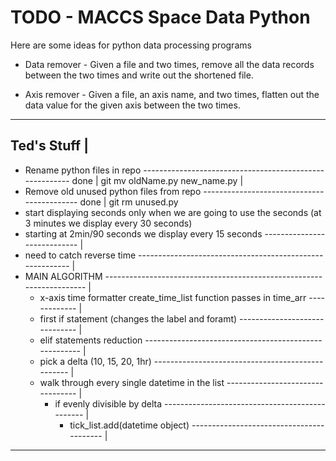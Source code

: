 # TODO - MACCS Space Data Python #

Here are some ideas for python data processing programs

* Data remover - Given a file and two times, remove all the data records
  between the two times and write out the shortened file.
  
* Axis remover - Given a file, an axis name, and two times, flatten
  out the data value for the given axis between the two times.

-----------
Ted's Stuff |
---------------------------------------------------------------------------------------------
- Rename python files in repo -------------------------------------------------------- done |
	git mv oldName.py new_name.py                                                       |
- Remove old unused python files from repo ------------------------------------------- done |
	git rm unused.py
- start displaying seconds only when we are going to use the seconds (at 3 minutes we display every 30 seconds)
- starting at 2min/90 seconds we display every 15 seconds ---------------------------- |
- need to catch reverse time --------------------------------------------------------- |
- MAIN ALGORITHM --------------------------------------------------------------------- |
	- x-axis time formatter create_time_list function passes in time_arr ------------- |
	- first if statement (changes the label and foramt) ------------------------------ |
	- elif statements reduction ------------------------------------------------------ |
	- pick a delta (10, 15, 20, 1hr) ------------------------------------------------- |
	- walk through every single datetime in the list --------------------------------- |
		- if evenly divisible by delta ----------------------------------------------- |
			- tick_list.add(datetime object) ----------------------------------------- |
--------------------------------------------------------------------------------------------
